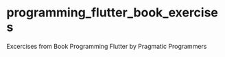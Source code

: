 # programming_flutter_book_exercises
Excercises from Book Programming Flutter by Pragmatic Programmers
